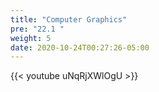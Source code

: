 ```yaml
---
title: "Computer Graphics"
pre: "22.1 "
weight: 5
date: 2020-10-24T00:27:26-05:00
---
```


{{< youtube uNqRjXWlOgU >}}
